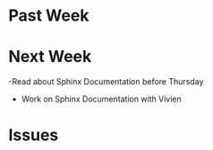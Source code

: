 # Past Week

# Next Week
-Read about Sphinx Documentation before Thursday 
- Work on Sphinx Documentation with Vivien

# Issues

